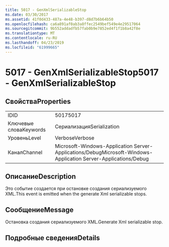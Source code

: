 ```yaml
---
title: 5017 - GenXmlSerializableStop
ms.date: 03/30/2017
ms.assetid: 41f0d433-487a-4e48-b397-d8d7b6b64b50
ms.openlocfilehash: ca6a891af0ab3a8ffec2549bef549e4e29517064
ms.sourcegitcommit: 9b552addadfb57fab0b9e7852ed4f1f1b8a42f8e
ms.translationtype: MT
ms.contentlocale: ru-RU
ms.lasthandoff: 04/23/2019
ms.locfileid: "61999665"
---
```

# <a name="5017---genxmlserializablestop"></a><span data-ttu-id="4b2d9-102">5017 - GenXmlSerializableStop</span><span class="sxs-lookup"><span data-stu-id="4b2d9-102">5017 - GenXmlSerializableStop</span></span>
## <a name="properties"></a><span data-ttu-id="4b2d9-103">Свойства</span><span class="sxs-lookup"><span data-stu-id="4b2d9-103">Properties</span></span>  
  
|||  
|-|-|  
|<span data-ttu-id="4b2d9-104">ID</span><span class="sxs-lookup"><span data-stu-id="4b2d9-104">ID</span></span>|<span data-ttu-id="4b2d9-105">5017</span><span class="sxs-lookup"><span data-stu-id="4b2d9-105">5017</span></span>|  
|<span data-ttu-id="4b2d9-106">Ключевые слова</span><span class="sxs-lookup"><span data-stu-id="4b2d9-106">Keywords</span></span>|<span data-ttu-id="4b2d9-107">Сериализация</span><span class="sxs-lookup"><span data-stu-id="4b2d9-107">Serialization</span></span>|  
|<span data-ttu-id="4b2d9-108">Уровень</span><span class="sxs-lookup"><span data-stu-id="4b2d9-108">Level</span></span>|<span data-ttu-id="4b2d9-109">Verbose</span><span class="sxs-lookup"><span data-stu-id="4b2d9-109">Verbose</span></span>|  
|<span data-ttu-id="4b2d9-110">Канал</span><span class="sxs-lookup"><span data-stu-id="4b2d9-110">Channel</span></span>|<span data-ttu-id="4b2d9-111">Microsoft-Windows-Application Server-Applications/Debug</span><span class="sxs-lookup"><span data-stu-id="4b2d9-111">Microsoft-Windows-Application Server-Applications/Debug</span></span>|  
  
## <a name="description"></a><span data-ttu-id="4b2d9-112">Описание</span><span class="sxs-lookup"><span data-stu-id="4b2d9-112">Description</span></span>  
 <span data-ttu-id="4b2d9-113">Это событие создается при остановке создания сериализуемого XML.</span><span class="sxs-lookup"><span data-stu-id="4b2d9-113">This event is emitted when the generate Xml serializable stops.</span></span>  
  
## <a name="message"></a><span data-ttu-id="4b2d9-114">Сообщение</span><span class="sxs-lookup"><span data-stu-id="4b2d9-114">Message</span></span>  
 <span data-ttu-id="4b2d9-115">Остановка создания сериализуемого XML.</span><span class="sxs-lookup"><span data-stu-id="4b2d9-115">Generate Xml serializable stop.</span></span>  
  
## <a name="details"></a><span data-ttu-id="4b2d9-116">Подробные сведения</span><span class="sxs-lookup"><span data-stu-id="4b2d9-116">Details</span></span>

